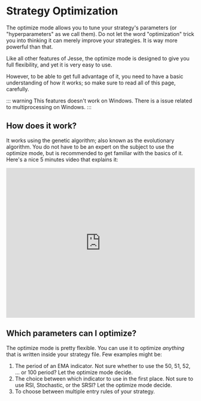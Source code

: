 # Strategy Optimization 

The optimize mode allows you to tune your strategy's parameters (or "hyperparameters" as we call them). Do not let the word "optimization" trick you into thinking it can merely improve your strategies. It is way more powerful than that. 

Like all other features of Jesse, the optimize mode is designed to give you full flexibility, and yet it is very easy to use. 

However, to be able to get full advantage of it, you need to have a basic understanding of how it works; so make sure to read all of this page, carefully. 

::: warning
This features doesn't work on Windows. There is a issue related to multiprocessing on Windows.
:::

## How does it work?
It works using the genetic algorithm; also known as the evolutionary algorithm. You do not have to be an expert on the subject to use the optimize mode, but is recommended to get familiar with the basics of it. Here's a nice 5 minutes video that explains it:

<iframe width="100%" height="400" src="https://www.youtube.com/embed/qiKW1qX97qA" frameborder="0" allowfullscreen></iframe>

## Which parameters can I optimize? 
The optimize mode is pretty flexible. You can use it to optimize *anything* that is written inside your strategy file. Few examples might be:

1. The period of an EMA indicator. Not sure whether to use the 50, 51, 52, ... or 100 period? Let the optimize mode decide. 
2. The choice between which indicator to use in the first place. Not sure to use RSI, Stochastic, or the SRSI? Let the optimize mode decide. 
3. To choose between multiple entry rules of your strategy. 
